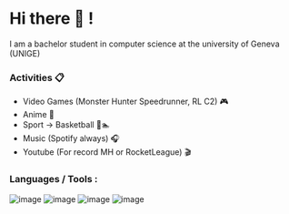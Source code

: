 # Hi there 👋 !

I am a bachelor student in computer science at the university of Geneva (UNIGE)

### Activities 📋

- Video Games (Monster Hunter Speedrunner, RL C2) 🎮
- Anime 🌄
- Sport -> Basketball 🏀🏊
- Music (Spotify always) 🎧
- Youtube (For record MH or RocketLeague) 🎬

### Languages / Tools :

![image](https://user-images.githubusercontent.com/91824509/155976337-5ea517c2-3b1b-4ddd-94d3-262b6d0e4260.png)
![image](https://user-images.githubusercontent.com/91824509/155976115-a59b73f6-8069-495f-abb1-f8b5577e79b5.png)
![image](https://user-images.githubusercontent.com/91824509/155976938-7f42f9b5-4752-4d87-b577-965107e70825.png)
![image](https://user-images.githubusercontent.com/91824509/155981046-7b0f3ca8-5be6-4644-a8a2-a526ef288761.png)

<!---
NathanVanson/NathanVanson is a ✨ special ✨ repository because its `README.md` (this file) appears on your GitHub profile.
You can click the Preview link to take a look at your changes.

Here are some ideas to get you started:

- 👋 Hi, I’m @NathanVanson
- 👀 I’m interested in ...
- 🌱 I’m currently learning ...
- 💞️ I’m looking to collaborate on ...
- 📫 How to reach me ...
--->
